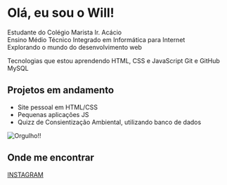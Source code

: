 #  Olá, eu sou o Will!
 
 Estudante do Colégio Marista Ir. Acácio  
 Ensino Médio Técnico Integrado em Informática para Internet  
 Explorando o mundo do desenvolvimento web  


 Tecnologias que estou aprendendo
 HTML, CSS e JavaScript
 Git e GitHub
 MySQL

##  Projetos em andamento
- Site pessoal em HTML/CSS
- Pequenas aplicações JS
- Quizz de Consientização Ambiental, utilizando banco de dados

  
![Orgulho!!]([https://www.google.com/url?sa=i&url=https%3A%2F%2Ftenor.com%2Fit%2Fview%2Flgbt-flag-transparent-rainbow-hd-gif-9568147797125489212&psig=AOvVaw1kVU6L3sNaFYucDzRgLKuz&ust=1755872295997000&source=images&cd=vfe&opi=89978449&ved=0CBQQjRxqFwoTCIigsJWMnI8DFQAAAAAdAAAAABAL](https://media.tenor.com/hMjjui4Z4jwAAAAj/lgbt-flag.gif))

##  Onde me encontrar
[INSTAGRAM](https://www.instagram.com/allmeidaz._?igsh=MTB1azB1OXozZnVydQ==)
